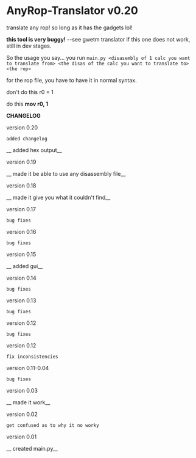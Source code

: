 # AnyRop-Translator v0.20
translate any rop! so long as it has the gadgets lol!

__this tool is very buggy!__
--see gwetm translator if this one does not work, still in dev stages.

So the usage you say...
you run `main.py <disasembly of 1 calc you want to translate from> <the disas of the calc you want to translate to> <the rop>`

for the rop file, you have to have it in normal syntax.

don't do this
r0 = 1

do this
__mov r0, 1__

__CHANGELOG__

  version 0.20

    added changelog

__    added hex output__

  version 0.19

__    made it be able to use any disassembly file__

  version 0.18

__    made it give you what it couldn't find__

  version 0.17

    bug fixes

  version 0.16

    bug fixes

  version 0.15

__    added gui__

  version 0.14

    bug fixes

  version 0.13

    bug fixes

  version 0.12

    bug fixes

  version 0.12

    fix inconsistencies

  version 0.11-0.04

    bug fixes

  version 0.03

__    made it work__

  version 0.02

    get confused as to why it no worky

  version 0.01

__    created main.py__

